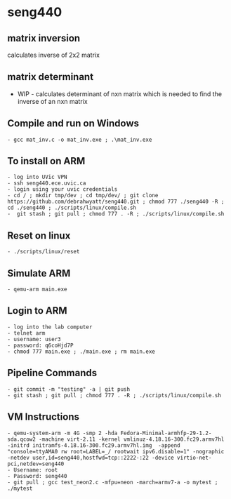 # seng440


## matrix inversion
calculates inverse of 2x2 matrix 

## matrix determinant
 - WIP - 
 calculates determinant of nxn matrix which is needed to find the inverse of an nxn matrix

## Compile and run on Windows
    - gcc mat_inv.c -o mat_inv.exe ; .\mat_inv.exe

## To install on ARM
    - log into UVic VPN
    - ssh seng440.ece.uvic.ca
    - login using your uvic credentials
    - cd / ; mkdir tmp/dev ; cd tmp/dev/ ; git clone https://github.com/debrahwyatt/seng440.git ; chmod 777 ./seng440 -R ; cd ./seng440 ; ./scripts/linux/compile.sh
    -  git stash ; git pull ; chmod 777 . -R ; ./scripts/linux/compile.sh

## Reset on linux
    - ./scripts/linux/reset

## Simulate ARM
    - qemu-arm main.exe

## Login to ARM
    - log into the lab computer
    - telnet arm
    - username: user3
    - password: q6coHjd7P
    - chmod 777 main.exe ; ./main.exe ; rm main.exe

## Pipeline Commands
    - git commit -m "testing" -a | git push
    - git stash ; git pull ; chmod 777 . -R ; ./scripts/linux/compile.sh


## VM Instructions
    - qemu-system-arm -m 4G -smp 2 -hda Fedora-Minimal-armhfp-29-1.2-sda.qcow2 -machine virt-2.11 -kernel vmlinuz-4.18.16-300.fc29.armv7hl -initrd initramfs-4.18.16-300.fc29.armv7hl.img  -append "console=ttyAMA0 rw root=LABEL=_/ rootwait ipv6.disable=1" -nographic -netdev user,id=seng440,hostfwd=tcp::2222-:22 -device virtio-net-pci,netdev=seng440
    - Username: root
    - Password: seng440
    - git pull ; gcc test_neon2.c -mfpu=neon -march=armv7-a -o mytest ; ./mytest